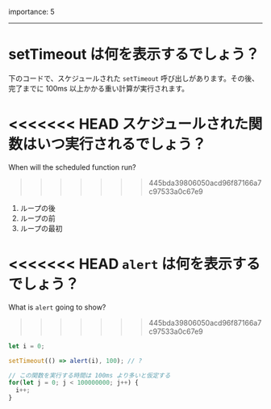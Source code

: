 importance: 5

---

# setTimeout は何を表示するでしょう？

下のコードで、スケジュールされた `setTimeout` 呼び出しがあります。その後、完了までに 100ms 以上かかる重い計算が実行されます。

<<<<<<< HEAD
スケジュールされた関数はいつ実行されるでしょう？
=======
When will the scheduled function run?
>>>>>>> 445bda39806050acd96f87166a7c97533a0c67e9

1. ループの後
2. ループの前
3. ループの最初


<<<<<<< HEAD
`alert` は何を表示するでしょう？
=======
What is `alert` going to show?
>>>>>>> 445bda39806050acd96f87166a7c97533a0c67e9

```js
let i = 0;

setTimeout(() => alert(i), 100); // ?

// この関数を実行する時間は 100ms より多いと仮定する
for(let j = 0; j < 100000000; j++) {
  i++;
}
```
